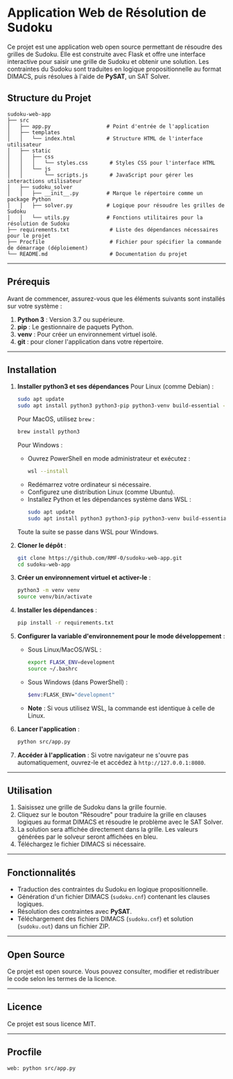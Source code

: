 # Application Web de Résolution de Sudoku

Ce projet est une application web open source permettant de résoudre des grilles de Sudoku. Elle est construite avec Flask et offre une interface interactive pour saisir une grille de Sudoku et obtenir une solution. Les contraintes du Sudoku sont traduites en logique propositionnelle au format DIMACS, puis résolues à l'aide de **PySAT**, un SAT Solver.

## Structure du Projet

```
sudoku-web-app
├── src
│   ├── app.py                  # Point d'entrée de l'application
│   ├── templates
│   │   └── index.html          # Structure HTML de l'interface utilisateur
│   ├── static
│   │   ├── css
│   │   │   └── styles.css       # Styles CSS pour l'interface HTML
│   │   └── js
│   │       └── scripts.js       # JavaScript pour gérer les interactions utilisateur
│   ├── sudoku_solver
│   │   ├── __init__.py         # Marque le répertoire comme un package Python
│   │   ├── solver.py           # Logique pour résoudre les grilles de Sudoku
│   │   └── utils.py            # Fonctions utilitaires pour la résolution de Sudoku
├── requirements.txt             # Liste des dépendances nécessaires pour le projet
├── Procfile                     # Fichier pour spécifier la commande de démarrage (déploiement)
└── README.md                    # Documentation du projet
```

---

## Prérequis

Avant de commencer, assurez-vous que les éléments suivants sont installés sur votre système :

1. **Python 3** : Version 3.7 ou supérieure.
2. **pip** : Le gestionnaire de paquets Python.
3. **venv** : Pour créer un environnement virtuel isolé.
4. **git** : pour cloner l'application dans votre répertoire.

---

## Installation

1. **Installer python3 et ses dépendances**
   Pour Linux (comme Debian) : 
   ```bash
   sudo apt update
   sudo apt install python3 python3-pip python3-venv build-essential -y
   ```

   Pour MacOS, utilisez `brew` :
   ```bash
   brew install python3
   ```

   Pour Windows : 
   - Ouvrez PowerShell en mode administrateur et exécutez :
     ```bash
     wsl --install
     ```
   - Redémarrez votre ordinateur si nécessaire.
   - Configurez une distribution Linux (comme Ubuntu).
   - Installez Python et les dépendances système dans WSL :
     ```bash
     sudo apt update
     sudo apt install python3 python3-pip python3-venv build-essential -y
     ```
   Toute la suite se passe dans WSL pour Windows.

2. **Cloner le dépôt** :
   ```bash
   git clone https://github.com/RMF-0/sudoku-web-app.git
   cd sudoku-web-app
   ```

3. **Créer un environnement virtuel et activer-le** :
   ```bash
   python3 -m venv venv
   source venv/bin/activate
   ```

4. **Installer les dépendances** :
   ```bash
   pip install -r requirements.txt
   ```

5. **Configurer la variable d'environnement pour le mode développement** :
   - Sous Linux/MacOS/WSL :
     ```bash
     export FLASK_ENV=development
     source ~/.bashrc
     ```
   - Sous Windows (dans PowerShell) :
     ```bash
     $env:FLASK_ENV="development"

     ```
   - **Note** : Si vous utilisez WSL, la commande est identique à celle de Linux.

6. **Lancer l'application** :
   ```bash
   python src/app.py
   ```

7. **Accéder à l'application** :
   Si votre navigateur ne s'ouvre pas automatiquement, ouvrez-le et accédez à `http://127.0.0.1:8080`.

---

## Utilisation

1. Saisissez une grille de Sudoku dans la grille fournie.
2. Cliquez sur le bouton "Résoudre" pour traduire la grille en clauses logiques au format DIMACS et résoudre le problème avec le SAT Solver.
3. La solution sera affichée directement dans la grille. Les valeurs générées par le solveur seront affichées en bleu.
4. Téléchargez le fichier DIMACS si nécessaire.

---

## Fonctionnalités

- Traduction des contraintes du Sudoku en logique propositionnelle.
- Génération d'un fichier DIMACS (`sudoku.cnf`) contenant les clauses logiques.
- Résolution des contraintes avec **PySAT**.
- Téléchargement des fichiers DIMACS (`sudoku.cnf`) et solution (`sudoku.out`) dans un fichier ZIP.

---

## Open Source

Ce projet est open source. Vous pouvez consulter, modifier et redistribuer le code selon les termes de la licence.

---

## Licence

Ce projet est sous licence MIT.

---

## Procfile

```
web: python src/app.py
```